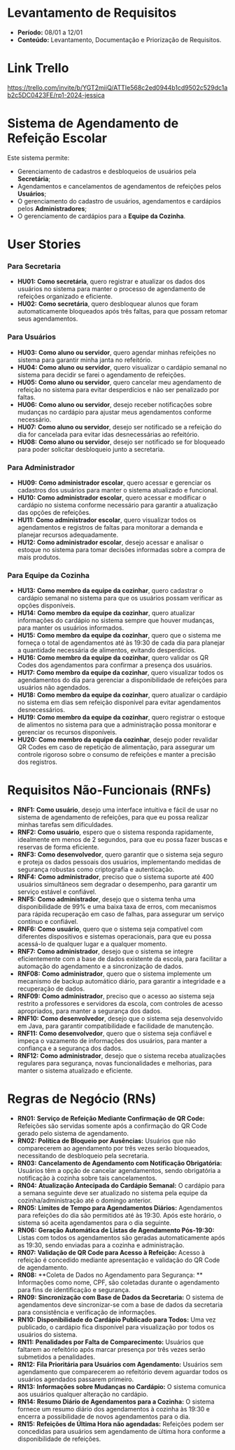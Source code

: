 # Levantamento de Requisitos
* **Período:** 
    08/01 a 12/01
* **Conteúdo:** 
    Levantamento, Documentação e Priorização de Requisitos.

# Link Trello
https://trello.com/invite/b/YGT2miiQ/ATTIe568c2ed0944b1cd9502c529dc1ab2c5DC0423FE/rp1-2024-jessica

# Sistema de Agendamento de Refeição Escolar
Este sistema permite:
* Gerenciamento de cadastros e desbloqueios de usuários pela **Secretária**;
* Agendamentos e cancelamentos de agendamentos de refeições pelos **Usuários**; 
* O gerenciamento do cadastro de usuários, agendamentos e cardápios pelos **Administradores**;
* O gerenciamento de cardápios para a **Equipe da Cozinha**.

# User Stories

### Para Secretaria
* **HU01:** **Como secretária**, quero registrar e atualizar os dados dos usuários no sistema para manter o processo de agendamento de refeições organizado e eficiente.
* **HU02:** **Como secretária**, quero desbloquear alunos que foram automaticamente bloqueados após três faltas, para que possam retomar seus agendamentos.

### Para Usuários
* **HU03:** **Como aluno ou servidor**, quero agendar minhas refeições no sistema para garantir minha janta no refeitório.
* **HU04:** **Como aluno ou servidor**, quero visualizar o cardápio semanal no sistema para decidir se farei o agendamento de refeições.
* **HU05:** **Como aluno ou servidor**, quero cancelar meu agendamento de refeição no sistema para evitar desperdícios e não ser penalizado por faltas.
* **HU06:** **Como aluno ou servidor**, desejo receber notificações sobre mudanças no cardápio para ajustar meus agendamentos conforme necessário.
* **HU07:** **Como aluno ou servidor**, desejo ser notificado se a refeição do dia for cancelada para evitar idas desnecessárias ao refeitório.
* **HU08:** **Como aluno ou servidor**, desejo ser notificado se for bloqueado para poder solicitar desbloqueio junto a secretaria.

### Para Administrador
* **HU09:** **Como administrador escolar**, quero acessar e gerenciar os cadastros dos usuários para manter o sistema atualizado e funcional.
* **HU10:** **Como administrador escolar**, quero acessar e modificar o cardápio no sistema conforme necessário para garantir a atualização das opções de refeições.
* **HU11:** **Como administrador escolar**, quero visualizar todos os agendamentos e registros de faltas para monitorar a demanda e planejar recursos adequadamente.
* **HU12:** **Como administrador escolar**, desejo acessar e analisar o estoque no sistema para tomar decisões informadas sobre a compra de mais produtos.

### Para Equipe da Cozinha
* **HU13:** **Como membro da equipe da cozinhar**, quero cadastrar o cardápio semanal no sistema para que os usuários possam verificar as opções disponíveis.
* **HU14:** **Como membro da equipe da cozinhar**, quero atualizar informações do cardápio no sistema sempre que houver mudanças, para manter os usuários informados.
* **HU15:** **Como membro da equipe da cozinhar**, quero que o sistema me forneça o total de agendamentos até às 19:30 de cada dia para planejar a quantidade necessária de alimentos, evitando desperdícios.
* **HU16:** **Como membro da equipe da cozinhar**, quero validar os QR Codes dos agendamentos para confirmar a presença dos usuários.
* **HU17:** **Como membro da equipe da cozinhar**, quero visualizar todos os agendamentos do dia para gerenciar a disponibilidade de refeições para usuários não agendados.
* **HU18:** **Como membro da equipe da cozinhar**, quero atualizar o cardápio no sistema em dias sem refeição disponível para evitar agendamentos desnecessários.
* **HU19:** **Como membro da equipe da cozinhar**, quero registrar o estoque de alimentos no sistema para que a administração possa monitorar e gerenciar os recursos disponíveis.
* **HU20:** **Como membro da equipe da cozinhar**, desejo poder revalidar QR Codes em caso de repetição de alimentação, para assegurar um controle rigoroso sobre o consumo de refeições e manter a precisão dos registros.

# Requisitos Não-Funcionais (RNFs) 

* **RNF1:** **Como usuário**, desejo uma interface intuitiva e fácil de usar no sistema de agendamento de refeições, para que eu possa realizar minhas tarefas sem dificuldades. 
* **RNF2:** **Como usuário**, espero que o sistema responda rapidamente, idealmente em menos de 2 segundos, para que eu possa fazer buscas e reservas de forma eficiente. 
* **RNF3:** **Como desenvolvedor**, quero garantir que o sistema seja seguro e proteja os dados pessoais dos usuários, implementando medidas de segurança robustas como criptografia e autenticação.
* **RNF4:** **Como administrador**, preciso que o sistema suporte até 400 usuários simultâneos sem degradar o desempenho, para garantir um serviço estável e confiável.
* **RNF5:** **Como administrador**, desejo que o sistema tenha uma disponibilidade de 99% e uma baixa taxa de erros, com mecanismos para rápida recuperação em caso de falhas, para assegurar um serviço contínuo e confiável. 
* **RNF6:** **Como usuário**, quero que o sistema seja compatível com diferentes dispositivos e sistemas operacionais, para que eu possa acessá-lo de qualquer lugar e a qualquer momento. 
* **RNF7:** **Como administrador**, desejo que o sistema se integre eficientemente com a base de dados existente da escola, para facilitar a automação do agendamento e a sincronização de dados.
* **RNF08:** **Como administrador**, quero que o sistema implemente um mecanismo de backup automático diário, para garantir a integridade e a recuperação de dados.
* **RNF09:** **Como administrador**, preciso que o acesso ao sistema seja restrito a professores e servidores da escola, com controles de acesso apropriados, para manter a segurança dos dados. 
* **RNF10:** **Como desenvolvedor**, desejo que o sistema seja desenvolvido em Java, para garantir compatibilidade e facilidade de manutenção.
* **RNF11:** **Como desenvolvedor**, quero que o sistema seja confiável e impeça o vazamento de informações dos usuários, para manter a confiança e a segurança dos dados.
* **RNF12:** **Como administrador**, desejo que o sistema receba atualizações regulares para segurança, novas funcionalidades e melhorias, para manter o sistema atualizado e eficiente.

# Regras de Negócio (RNs) 

* **RN01:**	**Serviço de Refeição Mediante Confirmação de QR Code:** Refeições são servidas somente após a confirmação do QR Code gerado pelo sistema de agendamento.
* **RN02:**	**Política de Bloqueio por Ausências:** Usuários que não comparecerem ao agendamento por três vezes serão bloqueados, necessitando de desbloqueio pela secretaria.
* **RN03:**	**Cancelamento de Agendamento com Notificação Obrigatória:** Usuários têm a opção de cancelar agendamentos, sendo obrigatória a notificação à cozinha sobre tais cancelamentos.
* **RN04:**	**Atualização Antecipada do Cardápio Semanal:** O cardápio para a semana seguinte deve ser atualizado no sistema pela equipe da cozinha/administração até o domingo anterior.
* **RN05:**	**Limites de Tempo para Agendamentos Diários:** Agendamentos para refeições do dia são permitidos até às 19:30. Após este horário, o sistema só aceita agendamentos para o dia seguinte.
* **RN06:**	**Geração Automática de Listas de Agendamento Pós-19:30:** Listas com todos os agendamentos são geradas automaticamente após as 19:30, sendo enviadas para a cozinha e administração.
* **RN07:**	**Validação de QR Code para Acesso à Refeição:** Acesso à refeição é concedido mediante apresentação e validação do QR Code de agendamento.
* **RN08:**	**Coleta de Dados no Agendamento para Segurança: ** Informações como nome, CPF, são coletadas durante o agendamento para fins de identificação e segurança.
* **RN09:**	**Sincronização com Base de Dados da Secretaria:** O sistema de agendamentos deve sincronizar-se com a base de dados da secretaria para consistência e verificação de informações.
* **RN10:**	**Disponibilidade do Cardápio Publicado para Todos:** Uma vez publicado, o cardápio fica disponível para visualização por todos os usuários do sistema.
* **RN11:**	**Penalidades por Falta de Comparecimento:** Usuários que faltarem ao refeitório após marcar presença por três vezes serão submetidos a penalidades.
* **RN12:**	**Fila Prioritária para Usuários com Agendamento:** Usuários sem agendamento que comparecerem ao refeitório devem aguardar todos os usuários agendados passarem primeiro.
* **RN13:**	**Informações sobre Mudanças no Cardápio:** O sistema comunica aos usuários qualquer alteração no cardápio.
* **RN14:**	**Resumo Diário de Agendamentos para a Cozinha:** O sistema fornece um resumo diário dos agendamentos à cozinha às 19:30 e encerra a possibilidade de novos agendamentos para o dia.
* **RN15:**	**Refeições de Última Hora não agendadas:** Refeições podem ser concedidas para usuários sem agendamento de última hora conforme a disponibilidade de refeições.